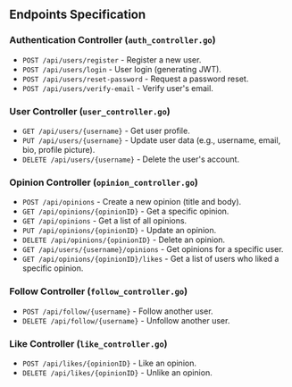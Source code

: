 ## Endpoints Specification

### Authentication Controller (`auth_controller.go`)

- `POST /api/users/register` - Register a new user.
- `POST /api/users/login` - User login (generating JWT).
- `POST /api/users/reset-password` - Request a password reset.
- `POST /api/users/verify-email` - Verify user's email.

### User Controller (`user_controller.go`)

- `GET /api/users/{username}` - Get user profile.
- `PUT /api/users/{username}` - Update user data (e.g., username, email, bio, profile picture).
- `DELETE /api/users/{username}` - Delete the user's account.

### Opinion Controller (`opinion_controller.go`)

- `POST /api/opinions` - Create a new opinion (title and body).
- `GET /api/opinions/{opinionID}` - Get a specific opinion.
- `GET /api/opinions` - Get a list of all opinions.
- `PUT /api/opinions/{opinionID}` - Update an opinion.
- `DELETE /api/opinions/{opinionID}` - Delete an opinion.
- `GET /api/users/{username}/opinions` - Get opinions for a specific user.
- `GET /api/opinions/{opinionID}/likes` - Get a list of users who liked a specific opinion.

### Follow Controller (`follow_controller.go`)

- `POST /api/follow/{username}` - Follow another user.
- `DELETE /api/follow/{username}` - Unfollow another user.

### Like Controller (`like_controller.go`)

- `POST /api/likes/{opinionID}` - Like an opinion.
- `DELETE /api/likes/{opinionID}` - Unlike an opinion.
